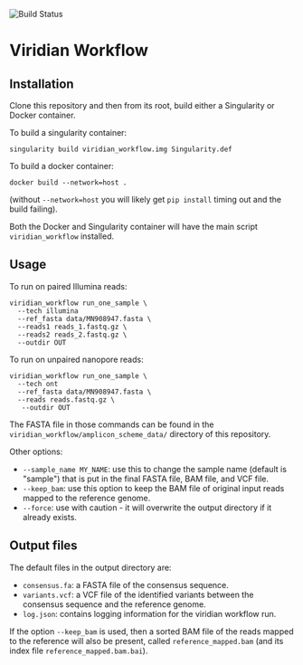 ![Build Status](https://github.com/iqbal-lab-org/viridian_workflow/actions/workflows/build.yaml/badge.svg)

# Viridian Workflow

## Installation

Clone this repository and then from its root, build either a Singularity
or Docker container.

To build a singularity container:
```
singularity build viridian_workflow.img Singularity.def
```

To build a docker container:
```
docker build --network=host .
```
(without `--network=host` you will likely get `pip install` timing out and
the build failing).

Both the Docker and Singularity container will have the main script
`viridian_workflow` installed.

## Usage

To run on paired Illumina reads:
```
viridian_workflow run_one_sample \
  --tech illumina
  --ref_fasta data/MN908947.fasta \
  --reads1 reads_1.fastq.gz \
  --reads2 reads_2.fastq.gz \
  --outdir OUT
```
To run on unpaired nanopore reads:
```
viridian_workflow run_one_sample \
  --tech ont
  --ref_fasta data/MN908947.fasta \
  --reads reads.fastq.gz \
   --outdir OUT
```

The FASTA file in those commands can be found in the `viridian_workflow/amplicon_scheme_data/`
directory of this repository.

Other options:
* `--sample_name MY_NAME`: use this to change the sample name
  (default is "sample") that is put in the final FASTA file, BAM file, and
  VCF file.
* `--keep_bam`: use this option to keep the BAM file of original input reads
  mapped to the reference genome.
* `--force`: use with caution - it will overwrite the output directory if
  it already exists.



## Output files

The default files in the output directory are:

* `consensus.fa`: a FASTA file of the consensus sequence.
* `variants.vcf`: a VCF file of the identified variants between the consensus
  sequence and the reference genome.
* `log.json`: contains logging information for the viridian workflow run.

If the option `--keep_bam` is used, then a sorted BAM file of the reads mapped
to the reference will also be present, called
`reference_mapped.bam` (and its index file `reference_mapped.bam.bai`).

